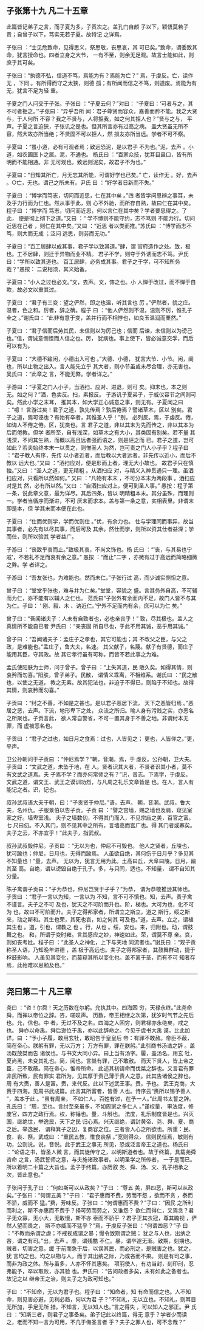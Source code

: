 ## 子张第十九 凡二十五章
 
 此篇皆记弟子之言，而子夏为多，子贡次之。盖孔门自颜
子以下，颖悟莫若子贡；自曾子以下，笃实无若子夏。故特记
之详焉。
 
 子张曰 ：“士见危致命，见得思义，祭思敬，丧思哀，其
可已矣。”致命，谓委致其命，犹言授命也。四者立身之大节，
一有不至，则余无足观。故言士能如此，则庶乎其可矣。
 
 子张曰：“执德不弘，信道不笃，焉能为有？焉能为亡？”
焉，于虔反。亡，读作无 ，下同 。有所得而守之太狭，则德
孤；有所闻而信之不笃，则道废。焉能为有无，犹言不足为轻
重。
 
 子夏之门人问交于子张。子张曰 ：“子夏云何？”对曰：
“子夏曰：‘可者与之，其不可者拒之。’”子张曰：“异乎吾所
闻：君子尊贤而容众，嘉善而矜不能。我之大贤与，于人何所
不容？我之不贤与，人将拒我，如之何其拒人也？”贤与之与，
平声。子夏之言迫狭，子张讥之是也。但其所言亦有过高之病。
盖大贤虽无所不容，然大故亦所当绝；不贤固不可以拒人，然
损友亦所当远。学者不可不察。
 
 子夏曰 ：“虽小道，必有可观者焉；致远恐泥，是以君子
不为也。”泥，去声 。小道，如农圃医卜之属。泥，不通也。
杨氏曰 ：“百家众技，犹耳目鼻口，皆有所明而不能相通。非
无可观也，致远则泥矣，故君子不为也。”
 
 子夏曰：“日知其所亡，月无忘其所能，可谓好学也已矣。”
亡，读作无 。好，去声 。○亡，无也。谓己之所未有。尹氏
曰 ：“好学者日新而不失。”
 
 子夏曰 ：“博学而笃志，切问而近思，仁在其中矣 。”四
者皆学问思辨之事耳，未及乎力行而为仁也。然从事于此，则
心不外驰，而所存自熟，故曰仁在其中矣。程子曰 ：“博学而
笃志，切问而近思，何以言仁在其中矣？学者要思得之。了此，
便是彻上彻下之道。”又曰 ：“ 学不博则不能守约，志不笃则
不能力行。切问近思在己者 ，则仁在其中矣。”又曰 ：“近思
者以类而推。”苏氏曰 ：“博学而志不笃，则大而无成 ；泛问
远思，则劳而无功。”
 
 子夏曰：“百工居肆以成其事，君子学以致其道。”肆，谓
官府造作之处。致，极也。工不居肆，则迁于异物而业不精。
君子不学，则夺于外诱而志不笃。尹氏曰：“学所以致其道也。
百工居肆，必务成其事。君子之于学，可不知所务哉？”愚按：
二说相须，其义始备。
 
 子夏曰：“小人之过也必文。”文，去声。文，饰之也。小
人惮于改过，而不惮于自欺，故必文以重其过。
 
 子夏曰 ：“君子有三变：望之俨然，即之也温，听其言也
厉 。”俨然者，貌之庄。温者，色之和。厉者，辞之确。程子
曰 ：“他人俨然则不温，温则不厉，惟孔子全之 。”谢氏曰：
“此非有意于变，盖并行而不相悖也，如良玉温润而栗然。”
 
 子夏曰 ：“君子信而后劳其民，未信则以为厉己也；信而
后谏，未信则以为谤己也。”信，谓诚意恻怛而人信之也。厉，
犹病也。事上使下，皆必诚意交孚，而后可以有为。
 
 子夏曰 ：“大德不踰闲，小德出入可也 。”大德、小德，
犹言大节、小节。闲，阑也，所以止物之出入。言人能先立乎
其大者，则小节虽或未尽合理，亦无害也。吴氏曰 ：“此章之
言，不能无弊。学者详之。”
 
 子游曰 ：“子夏之门人小子，当洒扫、应对、进退，则可
矣。抑末也，本之则无。如之何？”洒，色卖反。扫，素报反。
子游讥子夏弟子，于威仪容节之间则可矣。然此小学之末耳，
推其本，如大学正心诚意之事，则无有。子夏闻之曰 ：“噫！
言游过矣！君子之道，孰先传焉？孰后倦焉？譬诸草木，区以
别矣。君子之道，焉可诬也？有始有卒者，其惟圣人乎！”别，
必列反。焉，于虔反。倦，如诲人不倦之倦。区，犹类也。言
君子之道，非以其末为先而传之，非以其本为后而倦教。但学
者所至，自有浅深，如草木之有大小，其类固有别矣。若不量
其浅深，不问其生熟，而概以高且远者强而语之，则是诬之而
已。君子之道，岂可如此？若夫始终本末一以贯之，则惟圣人
为然，岂可责之门人小子乎？程子曰 ：“君子教人有序，先传
以小者近者，而后教以大者远者。非先传以近小，而后不教以
远大也。”又曰 ：“洒扫应对，便是形而上者，理无大小故也。
故君子只在慎独。”又曰 ：“圣人之道，更无精粗 。从洒扫应
对，与精义入神贯通只一理。虽洒扫应对，只看所以然如何。”
又曰 ：“凡物有本末 ，不可分本末为两段事 。洒扫应对是其
然，必有所以然。”又曰 ：“自洒扫应对上，便可到圣人事。”
愚按：程子第一条，说此章文意，最为详尽。其后四条，皆以
明精粗本末。其分虽殊，而理则一。学者当循序而渐进，不可
厌末而求本。盖与第一条之意，实相表里。非谓末即是本，但
学其末而本便在此也。
 
 子夏曰 ：“仕而优则学，学而优则仕 。”优，有余力也。
仕与学理同而事异，故当其事者，必先有以尽其事，而后可及
其余。然仕而学，则所以资其仕者益深；学而仕，则所以验其
学者益广。
 
 子游曰 ：“丧致乎哀而止。”致极其哀，不尚文饰也。杨
氏曰 ：“‘丧，与其易也宁戚’，不若礼不足而哀有余之意。”
愚按 ：“而止”二字 ，亦微有过于高远而简略细微之弊。学
者详之。
 
 子游曰 ：“吾友张也，为难能也。然而未仁。”子张行过
高，而少诚实恻怛之意。
 
 曾子曰 ：“堂堂乎张也，难与并为仁矣。”堂堂，容貌之
盛。言其务外自高，不可辅而为仁，亦不能有以辅人之仁也。
范氏曰“子张外有余而内不足，故门人皆不与其为仁。子曰：
‘ 刚、毅、木 、讷近仁。’宁外不足而内有余，庶可以为仁
矣。”
 
 曾子曰：“吾闻诸夫子：人未有自致者也，必也亲丧乎！”
致，尽其极也。盖人之真情所不能自已者 尹氏曰 ：“亲丧固
所自尽也，于此不用其诚，恶乎用其诚。”
 
 曾子曰 ：“吾闻诸夫子：孟庄子之孝也，其它可能也；其
不改父之臣，与父之政，是难能也。”孟庄子，鲁大夫，名速。
其父献子，名蔑。献子有贤德，而庄子能用其臣，守其政。故
其它孝行虽有可称，而皆不若此事之为难。
 
 孟氏使阳肤为士师，问于曾子。曾子曰 ：“上失其道，民
散久矣。如得其情，则哀矜而勿喜。”阳肤，曾子弟子。民散，
谓情义乖离，不相维系。谢氏曰 ：“民之散也，以使之无道，
教之无素。故其犯法也，非迫于不得已，则陷于不知也。故得
其情，则哀矜而勿喜。”
 
 子贡曰 ：“纣之不善，不如是之甚也。是以君子恶居下流，
天下之恶皆归焉 。”恶居之恶，去声。下流，地形卑下之处，
众流之所归。喻人身有污贱之实，亦恶名之所聚也。子贡言此，
欲人常自警省，不可一置其身于不善之地。非谓纣本无罪，而
虚被恶名也。
 
 子贡曰 ：“君子之过也，如日月之食焉：过也，人皆见之；
更也，人皆仰之。”更，平声。
 
 卫公孙朝问于子贡曰 ：“仲尼焉学？”朝，音潮。焉，于
虔反。公孙朝，卫大夫。子贡曰 ：“文武之道，未坠于地，在
人。贤者识其大者，不贤者识其小者，莫不有文武之道焉。夫
子焉不学？而亦何常师之有？”识，音志。下焉字，于虔反。
文武之道，谓文王、武王之谟训功烈，与凡周之礼乐文章皆是
也。在人，言人有能记之者。识，记也。
 
 叔孙武叔语大夫于朝，曰：“子贡贤于仲尼。”语，去声。
朝，音潮。武叔，鲁大夫，名州仇。子服景伯以告子贡。子贡
曰 ：“譬之宫墙，赐之墙也及肩，窥见室家之好。墙卑室浅。
夫子之墙数仞，不得其门而入，不见宗庙之美，百官之富。七
尺曰仞。不入其门，则不见其中之所有，言墙高而宫广也。得
其门者或寡矣。夫子之云，不亦宜乎！”此夫子，指武叔。
 
 叔孙武叔毁仲尼。子贡曰 ：“无以为也，仲尼不可毁也。
他人之贤者，丘陵也，犹可踰也；仲尼，日月也，无得而踰焉。
人虽欲自绝，其何伤于日月乎？多见其不知量也！”量，去声。
无以为，犹言无用为此。土高曰丘，大阜曰陵。日月，踰其至
高。自绝，谓以谤毁自绝于孔子。多，与只同，适也。不知量，
谓不自知其分量。
 
 陈子禽谓子贡曰：“子为恭也，仲尼岂贤于子乎？”为恭，
谓为恭敬推逊其师也。子贡曰 ：“君子一言以为知，一言以为
不知，言不可不慎也。知，去声。责子禽不谨言。夫子之不可
及也，犹天之不可阶而升也。阶，梯也。大可为也，化不可为
也，故曰不可阶而升。夫子之得邦家者，所谓立之斯立，道之
斯行，绥之斯来，动之斯和。其生也荣，其死也哀，如之何其
可及也。”道，去声。立之，谓植其生也 。道，引也，谓教之
也 。行，从也 。绥，安也。来，归附也。动，谓鼓舞之也。
和，所谓于变时雍。言其感应之妙，神速如此。荣，谓莫不尊
亲。哀，则如丧考妣。程子曰 ：“此圣人之神化，上下与天地
同流者也。”谢氏曰 ：“观子贡称圣人语，乃知晚年进德 ，盖
极于高远也。夫子之得邦家者，其鼓舞群动，捷于桴鼓影响。
人虽见其变化，而莫窥其所以变化也。盖不离于圣，而有不可
知者存焉，此殆难以思勉及也。”

---


## 尧曰第二十 凡三章
 
 尧曰 ：“咨！尔舜！天之历数在尔躬。允执其中。四海困
穷，天禄永终。”此尧命舜，而禅以帝位之辞。咨，嗟叹声。
历数，帝王相继之次第，犹岁时气节之先后也。允，信也。中
者，无过不及之名。四海之人困穷，则君禄亦永绝矣，戒之也。
舜亦以命禹。舜后逊位于禹，亦以此辞命之。今见于虞书大禹
谟，比此加详。曰 ：“予小子履，敢用玄牡，敢昭告于皇皇后
帝：有罪不敢赦。帝臣不蔽，简在帝心。朕躬有罪，无以万方；
万方有罪，罪在朕躬。”此引商书汤诰之辞 。盖汤既放桀而告
诸侯也。与书文大同小异。曰上当有汤字。履，盖汤名。用玄
牡，夏尚黑，未变其礼也。简，阅也。言桀有罪，己不敢赦。
而天下贤人，皆上帝之臣，己不敢蔽。简在帝心，惟帝所命。
此述其初请命而伐桀之辞也。又言君有罪非民所致，民有罪实
君所为，见其厚于责己薄于责人之意。此其告诸侯之辞也。周
有大赉，善人是富。赉，来代反。此以下述武王事。赉，予也。
武王克商，大赉于四海。见周书武成篇。此言其所富者，皆善
人也。诗序云“赉所以锡予善人 ”，盖本于此 。“虽有周亲，
不如仁人。百姓有过，在予一人。”此周书太誓之辞。孔氏曰：
“周，至也。言纣至亲虽多，不如周家之多仁人 。”谨权量，
审法度，修废官，四方之政行焉。权，称锤也。量，斗斛也。
法度，礼乐制度皆是也。兴灭国，继绝世，举逸民，天下之民
归心焉。兴灭继绝，谓封黄帝、尧、舜、夏、商之后。举逸民，
谓释箕子之囚，复商容之位。三者皆人心之所欲也。所重：民、
食、丧、祭。武成曰 ：“重民五教，惟食丧祭 。”宽则得众，
信则民任焉，敏则有功，公则说。说，音悦。此于武王之事无
所见，恐或泛言帝王之道也。杨氏曰 ：“论语之书，皆圣人微
言，而其徒传守之，以明斯道者也。故于终篇，具载尧舜咨命
之言，汤武誓师之意，与夫施诸政事者。以明圣学之所传者，
一于是而已。所以着明二十篇之大旨也。孟子于终篇，亦历叙
尧、舜、汤、文、孔子相承之次，皆此意也。”
 
 子张问于孔子曰 ：“何如斯可以从政矣？”子曰 ：“尊五
美，屏四恶，斯可以从政矣。”子张曰：“何谓五美？”子曰：
“君子惠而不费，劳而不怨 ，欲而不贪 ，泰而不骄，威而不
猛。”费，芳味反。子张曰 ：“何谓惠而不费？”子曰：“因民
之所利而利之，斯不亦惠而不费乎？择可劳而劳之，又谁怨？
欲仁而得仁，又焉贪？君子无众寡，无小大，无敢慢，斯不亦
泰而不骄乎 ？君子正其衣冠，尊其瞻视 ，俨然人望而畏之，
斯不亦威而不猛乎？”焉，于虔反子张曰 ：“何谓四恶？”子
曰 ：“不教而杀谓之虐；不戒视成谓之暴；慢令致期谓之贼；
犹之与人也，出纳之吝，谓之有司。”出，去声 。虐，谓残酷
不仁。暴，谓卒遽无渐。致期，刻期也。贼者，切害之意。缓
于前而急于后，以误其民，而必刑之，是贼害之也。犹之，犹
言均之也。均之以物与人，而于其出纳之际，乃或吝而不果。
则是有司之事，而非为政之体。所与虽多，人亦不怀其惠矣。
项羽使人，有功当封，刻印刓，忍弗能予，卒以取败，亦其验
也。尹氏曰 ：“告问政者多矣，未有如此之备者也。故记之以
继帝王之治，则夫子之为政可知也。”
 
 子曰 ：“不知命，无以为君子也。程子曰 ：“知命者，知
有命而信之也。人不知命，则见害必避，见利必趋，何以为君
子？”不知礼，无以立也。不知礼，则耳目无所加，手足无所
措。不知言，无以知人也。”言之得失 ，可以知人之邪正。尹
氏曰 ：“知斯三者，则君子之事备矣。弟子记此以终篇，得无
意乎？学者少而读之，老而不知一言为可用，不几于侮圣言者
乎？夫子之罪人也，可不念哉？”